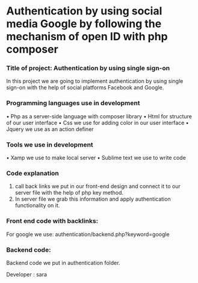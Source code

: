 <h1>Authentication by using social media Google by following the mechanism of open ID with php composer</h1>

<h3>Title of project: Authentication by using single sign-on</h3>

In this project we are going to implement authentication by using single sign-on with the help of social platforms Facebook and Google.

<h3>Programming languages use in development</h3>

•	Php as a server-side language with composer library
•	Html for structure of our user interface
•	Css we use for adding color in our user interface
•	Jquery we use as an action definer

<h3>Tools we use in development</h3>

•	Xamp we use to make local server
•	Sublime text we use to write code

<h3>Code explanation</h3>

1.	call back links we put in our front-end design and connect it to our server file with the help of php key method.
2.	In server file we grab this information and apply authentication functionality on it.
<h3>Front end code with backlinks:</h3>

For google we use: authentication/backend.php?keyword=google

<h3>Backend code: </h3>
Backend code we put in authentication folder.

Developer : sara 

